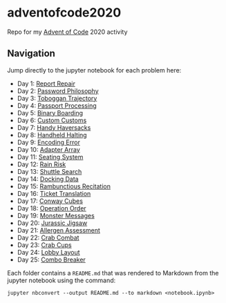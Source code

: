 # adventofcode2020
Repo for my [Advent of Code](https://adventofcode.com/) 2020 activity

## Navigation
Jump directly to the jupyter notebook for each problem here:

- Day 1: [Report Repair](https://github.com/artdavis/adventofcode2020/blob/main/day01/Report_Repair.ipynb)
- Day 2: [Password Philosophy](https://github.com/artdavis/adventofcode2020/blob/main/day02/Password_Philosophy.ipynb)
- Day 3: [Toboggan Trajectory](https://github.com/artdavis/adventofcode2020/blob/main/day03/Toboggan_Trajectory.ipynb)
- Day 4: [Passport Processing](https://github.com/artdavis/adventofcode2020/blob/main/day04/Passport_Processing.ipynb)
- Day 5: [Binary Boarding](https://github.com/artdavis/adventofcode2020/blob/main/day05/Binary_Boarding.ipynb)
- Day 6: [Custom Customs](https://github.com/artdavis/adventofcode2020/blob/main/day06/Custom_Customs.ipynb)
- Day 7: [Handy Haversacks](https://github.com/artdavis/adventofcode2020/blob/main/day07/Handy_Haversacks.ipynb)
- Day 8: [Handheld Halting](https://github.com/artdavis/adventofcode2020/blob/main/day08/Handheld_Halting.ipynb)
- Day 9: [Encoding Error](https://github.com/artdavis/adventofcode2020/blob/main/day09/Encoding_Error.ipynb)
- Day 10: [Adapter Array](https://github.com/artdavis/adventofcode2020/blob/main/day10/Adapter_Array.ipynb)
- Day 11: [Seating System](https://github.com/artdavis/adventofcode2020/blob/main/day11/Seating_System.ipynb)
- Day 12: [Rain Risk](https://github.com/artdavis/adventofcode2020/blob/main/day12/Rain_Risk.ipynb)
- Day 13: [Shuttle Search](https://github.com/artdavis/adventofcode2020/blob/main/day13/Shuttle_Search.ipynb)
- Day 14: [Docking Data](https://github.com/artdavis/adventofcode2020/blob/main/day14/Docking_Data.ipynb)
- Day 15: [Rambunctious Recitation](https://github.com/artdavis/adventofcode2020/blob/main/day15/Rambunctious_Recitation.ipynb)
- Day 16: [Ticket Translation](https://github.com/artdavis/adventofcode2020/blob/main/day16/Ticket_Translation.ipynb)
- Day 17: [Conway Cubes](https://github.com/artdavis/adventofcode2020/blob/main/day17/Conway_Cubes.ipynb)
- Day 18: [Operation Order](https://github.com/artdavis/adventofcode2020/blob/main/day18/Operation_Order.ipynb)
- Day 19: [Monster Messages](https://github.com/artdavis/adventofcode2020/blob/main/day19/Monster_Messages.ipynb)
- Day 20: [Jurassic Jigsaw](https://github.com/artdavis/adventofcode2020/blob/main/day20/Jurassic_Jigsaw.ipynb)
- Day 21: [Allergen Assessment](https://github.com/artdavis/adventofcode2020/blob/main/day21/Allergen_Assessment.ipynb)
- Day 22: [Crab Combat](https://github.com/artdavis/adventofcode2020/blob/main/day22/Crab_Combat.ipynb)
- Day 23: [Crab Cups](https://github.com/artdavis/adventofcode2020/blob/main/day23/Crab_Cups.ipynb)
- Day 24: [Lobby Layout](https://github.com/artdavis/adventofcode2020/blob/main/day24/Lobby_Layout.ipynb)
- Day 25: [Combo Breaker](https://github.com/artdavis/adventofcode2020/blob/main/day25/Combo_Breaker.ipynb)

Each folder contains a `README.md` that was rendered to Markdown from the
jupyter notebook using the command:
```
jupyter nbconvert --output README.md --to markdown <notebook.ipynb>
```
